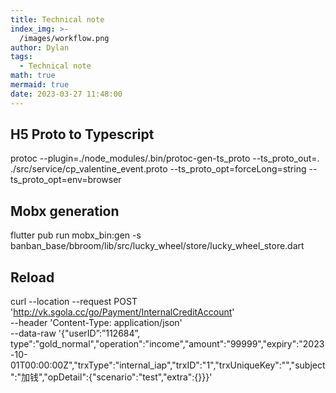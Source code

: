 ```yaml
---
title: Technical note
index_img: >-
  /images/workflow.png
author: Dylan
tags:
  - Technical note
math: true
mermaid: true
date: 2023-03-27 11:48:00
---
```


## H5 Proto to Typescript
protoc --plugin=./node_modules/.bin/protoc-gen-ts_proto --ts_proto_out=. ./src/service/cp_valentine_event.proto --ts_proto_opt=forceLong=string --ts_proto_opt=env=browser

## Mobx generation
flutter pub run mobx_bin:gen -s banban_base/bbroom/lib/src/lucky_wheel/store/lucky_wheel_store.dart

## Reload
curl --location --request POST 'http://vk.sgola.cc/go/Payment/InternalCreditAccount' \
--header 'Content-Type: application/json' \
--data-raw '{"userID”:”112684”, type":"gold_normal","operation":"income","amount":"99999","expiry":"2023-10-01T00:00:00Z","trxType":"internal_iap","trxID":"1","trxUniqueKey":"","subject":"加钱","opDetail":{"scenario":"test","extra":{}}}'